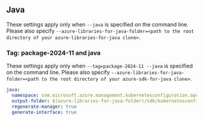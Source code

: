 ## Java

These settings apply only when `--java` is specified on the command line.
Please also specify `--azure-libraries-for-java-folder=<path to the root directory of your azure-libraries-for-java clone>`.

### Tag: package-2024-11 and java

These settings apply only when `--tag=package-2024-11 --java` is specified on the command line.
Please also specify `--azure-libraries-for-java-folder=<path to the root directory of your azure-sdk-for-java clone>`.

``` yaml $(tag) == 'package-2024-11' && $(java)
java:
  namespace: com.microsoft.azure.management.kubernetesconfiguration.operations.v2024_11_01
  output-folder: $(azure-libraries-for-java-folder)/sdk/kubernetesconfiguration/mgmt-v2024_11_01
  regenerate-manager: true
  generate-interface: true
```
